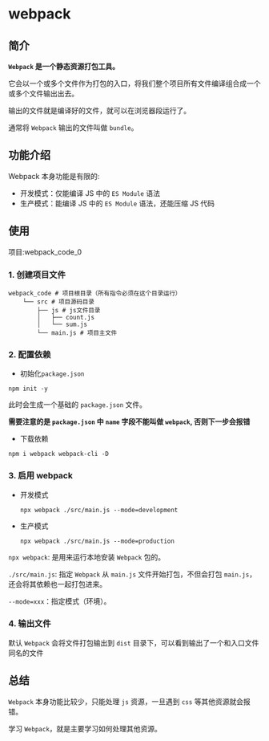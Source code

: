 # webpack

## 简介

**`Webpack` 是一个静态资源打包工具。**

它会以一个或多个文件作为打包的入口，将我们整个项目所有文件编译组合成一个或多个文件输出出去。

输出的文件就是编译好的文件，就可以在浏览器段运行了。

通常将 `Webpack` 输出的文件叫做 `bundle`。

## 功能介绍

Webpack 本身功能是有限的:

- 开发模式：仅能编译 JS 中的 `ES Module` 语法
- 生产模式：能编译 JS 中的 `ES Module` 语法，还能压缩 JS 代码

## 使用

项目:webpack_code_0

### 1. 创建项目文件

```
webpack_code # 项目根目录（所有指令必须在这个目录运行）
    └── src # 项目源码目录
        ├── js # js文件目录
        │   ├── count.js
        │   └── sum.js
        └── main.js # 项目主文件
```

### 2. 配置依赖

- 初始化`package.json`

```
npm init -y
```

此时会生成一个基础的 `package.json` 文件。

**需要注意的是 `package.json` 中 `name` 字段不能叫做 `webpack`, 否则下一步会报错**

- 下载依赖

```
npm i webpack webpack-cli -D
```

### 3. 启用 webpack

- 开发模式

  ```shell
  npx webpack ./src/main.js --mode=development
  ```

- 生产模式

  ```shell
  npx webpack ./src/main.js --mode=production
  ```

`npx webpack`: 是用来运行本地安装 `Webpack` 包的。

`./src/main.js`: 指定 `Webpack` 从 `main.js` 文件开始打包，不但会打包 `main.js`，还会将其依赖也一起打包进来。

`--mode=xxx`：指定模式（环境）。

### 4. 输出文件

默认 `Webpack` 会将文件打包输出到 `dist` 目录下，可以看到输出了一个和入口文件同名的文件

## 总结

`Webpack` 本身功能比较少，只能处理 `js` 资源，一旦遇到 `css` 等其他资源就会报错。

学习 `Webpack`，就是主要学习如何处理其他资源。